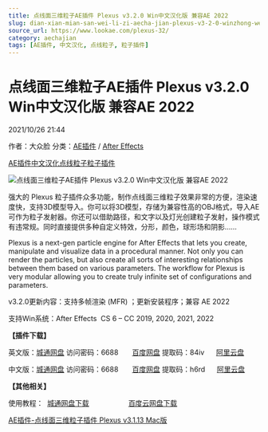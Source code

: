 ```yaml
---
title: 点线面三维粒子AE插件 Plexus v3.2.0 Win中文汉化版 兼容AE 2022
slug: dian-xian-mian-san-wei-li-zi-aecha-jian-plexus-v3-2-0-winzhong-wen-yi-hua-ban-jian-rong-ae-2022
source_url: https://www.lookae.com/plexus-32/
category: aechajian
tags: [AE插件, 中文汉化, 点线粒子, 粒子插件]
---
```

# 点线面三维粒子AE插件 Plexus v3.2.0 Win中文汉化版 兼容AE 2022

2021/10/26 21:44

作者：大众脸
分类：[AE插件](https://www.lookae.com/after-effects/aechajian/) / [After Effects](https://www.lookae.com/after-effects/)

[AE插件](https://www.lookae.com/tag/ae%e6%8f%92%e4%bb%b6/)[中文汉化](https://www.lookae.com/tag/%e4%b8%ad%e6%96%87%e6%b1%89%e5%8c%96/)[点线粒子](https://www.lookae.com/tag/%e7%82%b9%e7%ba%bf%e7%b2%92%e5%ad%90/)[粒子插件](https://www.lookae.com/tag/%e7%b2%92%e5%ad%90%e6%8f%92%e4%bb%b6/)

![点线面三维粒子AE插件 Plexus v3.2.0 Win中文汉化版 兼容AE 2022](https://www.lookae.com/wp-content/uploads/2016/07/plexus-3.jpg "点线面三维粒子AE插件 Plexus v3.2.0 Win中文汉化版 兼容AE 2022-LookAE.com")

强大的 Plexus 粒子插件众多功能，制作点线面三维粒子效果非常的方便，渲染速度快，支持3D模型导入。你可以将3D模型，存储为兼容性高的OBJ格式，导入AE可作为粒子发射器。你还可以借助路径，和文字以及灯光创建粒子发射，操作模式有违常规。同时直接提供多种自定义特效，分形，颜色，球形场和阴影……

Plexus is a next-gen particle engine for After Effects that lets you create, manipulate and visualize data in a procedural manner. Not only you can render the particles, but also create all sorts of interesting relationships between them based on various parameters. The workflow for Plexus is very modular allowing you to create truly infinite set of configurations and parameters.

v3.2.0更新内容：支持多帧渲染 (MFR) ；更新安装程序；兼容 AE 2022

支持Win系统：After Effects  CS 6 – CC 2019, 2020, 2021, 2022

**【插件下载】**

英文版：[城通网盘](https://url62.ctfile.com/f/680462-518776860-256ba3) 访问密码：6688       [百度网盘](https://pan.baidu.com/s/14lYn9CL9PyujXyYCPy47bw) 提取码：84iv      [阿里云盘](https://www.aliyundrive.com/s/vr6D2isHuoZ)

中文版：[城通网盘](https://url62.ctfile.com/f/680462-518778495-aeafcf) 访问密码：6688       [百度网盘](https://pan.baidu.com/s/1KYRQjTl_mJxZhy3-vldy_Q) 提取码：h6rd      [阿里云盘](https://www.aliyundrive.com/s/vbSZsjA3eRw)

**【其他相关】**

使用教程：  [城通网盘下载](https://lookae.ctfile.com/fs/ZI4154455817)                    [百度云网盘下载](https://pan.baidu.com/s/1hsvzYvi)

[AE插件-点线面三维粒子插件 Plexus v3.1.13 Mac版](https://www.lookae.com/plexus-3113-mac/)
